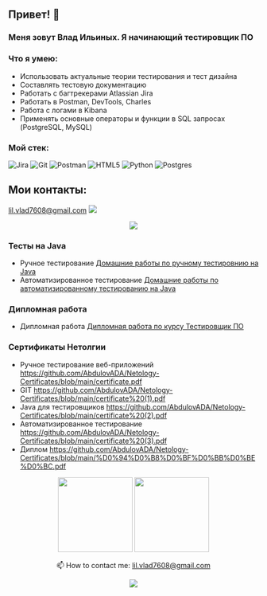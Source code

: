 ## Привет! :wave:

### Меня зовут Влад Ильиных. Я начинающий тестировщик ПО

  ### Что я умею:
  * Использовать актуальные теории тестирования и тест дизайна
  * Составлять тестовую документацию
  * Работать с багтрекерами Atlassian Jira
  * Работать в Postman, DevTools, Charles
  * Работа с логами в Kibana
  * Применять основные операторы и функции в SQL запросах (PostgreSQL, MySQL)
 

  ### Мой стек:
![Jira](https://img.shields.io/badge/jira-%230A0FFF.svg?style=for-the-badge&logo=jira&logoColor=white)
![Git](https://img.shields.io/badge/git-%23F05033.svg?style=for-the-badge&logo=git&logoColor=white)
![Postman](https://img.shields.io/badge/Postman-FF6C37?style=for-the-badge&logo=postman&logoColor=white)
![HTML5](https://img.shields.io/badge/html5-%23E34F26.svg?style=for-the-badge&logo=html5&logoColor=white)
![Python](https://img.shields.io/badge/python-3670A0?style=for-the-badge&logo=python&logoColor=ffdd54)
![Postgres](https://img.shields.io/badge/postgres-%23316192.svg?style=for-the-badge&logo=postgresql&logoColor=white)

  
 ## Мои контакты:
<p align='left'>
  <a href='mailto:rlil.vlad7608@gmail.com'>lil.vlad7608@gmail.com</a>
        <img src="https://img.shields.io/badge/Gmail-D14836?style=for-the-badge&logo=gmail&logoColor=white"/>
   </a>
<p align='left'>

<p align='center'>
   <a href="https://t.me/vladilinykh">
       <img src="https://img.shields.io/badge/Telegram-2CA5E0?style=for-the-badge&logo=telegram&logoColor=white"/>
   </a>
<p align='center'>
  
  ### Тесты на Java
  * Ручное тестирование [Домашние работы по ручному тестировнию на Java](https://github.com/stars/AbdulovADA/lists/%D0%B4%D0%BE%D0%BC%D0%B0%D1%88%D0%BD%D0%B8%D0%B5-%D1%80%D0%B0%D0%B1%D0%BE%D1%82%D1%8B-%D0%BD%D0%B0-java)
  * Автоматизированное тестирование [Домашние работы по автоматизированному тестированию на Java](https://github.com/stars/AbdulovADA/lists/%D0%B0%D0%B2%D1%82%D0%BE%D0%BC%D0%B0%D1%82%D0%B8%D0%B7%D0%B8%D1%80%D0%BE%D0%B2%D0%B0%D0%BD%D0%BD%D0%BE%D0%B5-%D1%82%D0%B5%D1%81%D1%82%D0%B8%D1%80%D0%BE%D0%B2%D0%B0%D0%BD%D0%B8%D0%B5) 
 
 ### Дипломная работа 
 * Дипломная работа [Дипломная работа по курсу Тестировщик ПО](https://github.com/stars/AbdulovADA/lists/%D0%B4%D0%B8%D0%BF%D0%BB%D0%BE%D0%BC%D0%BD%D0%B0%D1%8F-%D1%80%D0%B0%D0%B1%D0%BE%D1%82%D0%B0)
  
### Сертификаты Нетолгии

  * Ручное тестирование веб-приложений https://github.com/AbdulovADA/Netology-Certificates/blob/main/certificate.pdf
  * GIT https://github.com/AbdulovADA/Netology-Certificates/blob/main/certificate%20(1).pdf
  * Java для тестировщиков https://github.com/AbdulovADA/Netology-Certificates/blob/main/certificate%20(2).pdf
  * Автоматизированное тестирование https://github.com/AbdulovADA/Netology-Certificates/blob/main/certificate%20(3).pdf
  * Диплом https://github.com/AbdulovADA/Netology-Certificates/blob/main/%D0%94%D0%B8%D0%BF%D0%BB%D0%BE%D0%BC.pdf



<p align='center'>
   <a href="https://github-readme-stats.vercel.app/api?username=AbdulovADA&show_icons=true&count_private=true"><img
           height=150
           src="https://github-readme-stats.vercel.app/api?username=AbdulovADA&show_icons=true&count_private=true"/></a>
   <a href="https://github.com/AbdulovADA/github-readme-stats"><img height=150
                                                                  src="https://github-readme-stats.vercel.app/api/top-langs/?username=AbdulovADA&layout=compact"/></a>
  
<p align='center'>
   📫 How to contact me: <a href='mailto:rlil.vlad7608@gmail.com'>lil.vlad7608@gmail.com</a>
<p align='center'>

<p align='center'>
   <a href="https://t.me/Abdulov_ADA">
       <img src="https://img.shields.io/badge/Telegram-2CA5E0?style=for-the-badge&logo=telegram&logoColor=white"/>
   </a>
<p align='center'>


<!--
**AbdulovADA/AbdulovADA** is a ✨ _special_ ✨ repository because its `README.md` (this file) appears on your GitHub profile.

Here are some ideas to get you started:

- 🔭 I’m currently working on ...
- 🌱 I’m currently learning ...
- 👯 I’m looking to collaborate on ...
- 🤔 I’m looking for help with ...
- 💬 Ask me about ...
- 📫 How to reach me: ...
- 😄 Pronouns: ...
- ⚡ Fun fact: ...
-->
 

